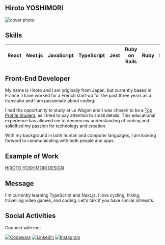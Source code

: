## Hiroto YOSHIMORI

![cover photo](https://media.licdn.com/dms/image/C4E16AQHXyIXLsKlk_A/profile-displaybackgroundimage-shrink_350_1400/0/1639091707686?e=1678924800&v=beta&t=HTpd__ZPqyp-ngWf2qMDPLX3xVhBcHgXJhILsDx4OE4)

## Skills

| React | Next.js | JavaScript | TypeScript | Jest | Ruby on Rails | Ruby | HTML | CSS | SQL |
|-------|---------|------------|------------|------|---------------|------|------|-----|-----|


## Front-End Developer

My name is Hiroto and I am originally from Japan, but currently based in France. I have worked for a French start-up for the past three years as a translator and I am passionate about coding.

I had the opportunity to study at Le Wagon and I was chosen to be a <a href="https://kitt.lewagon.com/newsletters/477/public_show?signature=aabc3f95f39b304e820a49d51f36674fbb9a1c25">Top Profile Student</a>, as I tried to pay attention to small details. This educational experience has allowed me to deepen my understanding of coding and solidified my passion for technology and creation. 

With my background in both human and computer languages, I am looking forward to communicating with both people and apps.

## Example of Work

[HIROTO YOSHIMORI DESIGN](https://hyoshimori-portfolio.netlify.app/)

## Message
I'm currently learning TypeScript and Next.js. I love cycling, hiking, travelling video games, and coding. Let's talk if you have similar intressts.

## Social Activities

Connect with me:

<p align="left">
  <a href="https://www.codewars.com/users/hyoshimori" target="_blank"><img alt="Codewars" src="https://img.shields.io/badge/Codewars-6kyu-white?style=flat&logo=codewars"></a>
  <a href="https://www.linkedin.com/in/hiroto-yoshimori/" target="_blank"><img alt="LinkedIn" src="https://img.shields.io/badge/LinkedIn-Hiroto%20Yoshimori-white?style=flat&logo=linkedin"></a>
  <a href="https://www.instagram.com/hiro_y_photo/" target="_blank"><img alt="Instagram" src="https://img.shields.io/badge/Instagram-hiro_y_photo-white?style=flat&logo=instagram&logoColor=white"></a>
</p>

